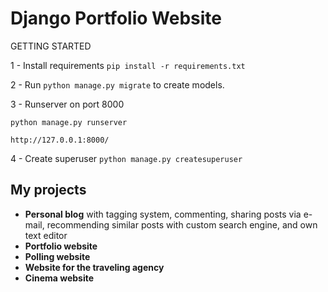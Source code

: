 # Django Portfolio Website

GETTING STARTED

1 - Install requirements
  ``pip install -r requirements.txt``
 
2 - Run ``python manage.py migrate`` to create models.

3 - Runserver on port 8000

    python manage.py runserver
    
    http://127.0.0.1:8000/
    
4 - Create superuser
    ``python manage.py createsuperuser``
    
## My projects
- **Personal blog** with tagging system, commenting, sharing posts via e-mail, recommending similar posts with custom search engine, and own text editor
- **Portfolio website**
- **Polling website**
- **Website for the traveling agency**
- **Cinema website**
